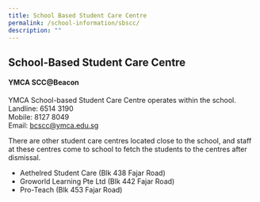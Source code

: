 ```yaml
---
title: School Based Student Care Centre
permalink: /school-information/sbscc/
description: ""
---
```

## School-Based Student Care Centre

#### YMCA SCC@Beacon

YMCA School-based Student Care Centre operates within the school.<br>
Landline: 6514 3190<br>
Mobile: 8127 8049<br>
Email: [bcscc@ymca.edu.sg](mailto:bcscc@ymca.edu.sg)

There are other student care centres located close to the school, and staff at these centres come to school to fetch the students to the centres after dismissal.

*   Aethelred Student Care (Blk 438 Fajar Road)
*   Groworld Learning Pte Ltd (Blk 442 Fajar Road)
*   Pro-Teach (Blk 453 Fajar Road)